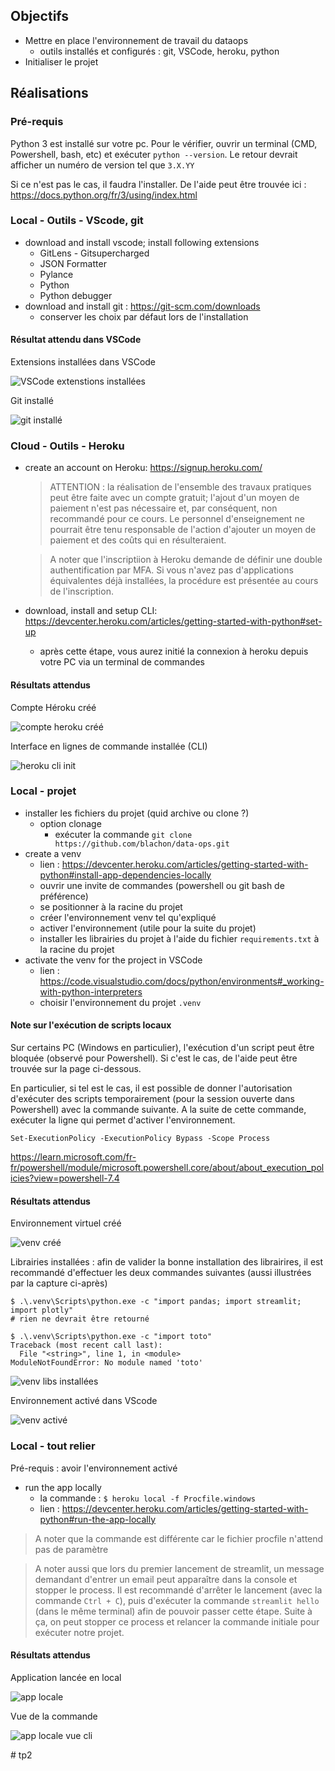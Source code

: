 ## Objectifs
- Mettre en place l'environnement de travail du dataops
  - outils installés et configurés : git, VSCode, heroku, python
- Initialiser le projet

## Réalisations

### Pré-requis

Python 3 est installé sur votre pc. Pour le vérifier, ouvrir un terminal (CMD, Powershell, bash, etc) et exécuter `python --version`.
Le retour devrait afficher un numéro de version tel que `3.X.YY`

Si ce n'est pas le cas, il faudra l'installer. De l'aide peut être trouvée ici : https://docs.python.org/fr/3/using/index.html

### Local - Outils - VScode, git
- download and install vscode; install following extensions
  - GitLens - Gitsupercharged
  - JSON Formatter
  - Pylance
  - Python
  - Python debugger
- download and install git : https://git-scm.com/downloads
  - conserver les choix par défaut lors de l'installation

#### Résultat attendu dans VSCode

Extensions installées dans VSCode

![VSCode extenstions installées](img/VSCode_extensions.jpg)

Git installé

![git installé](img/git.jpg)

### Cloud - Outils - Heroku
- create an account on Heroku: https://signup.heroku.com/
  > ATTENTION : la réalisation de l'ensemble des travaux pratiques peut être faite avec un compte gratuit; l'ajout d'un moyen de paiement n'est pas nécessaire et, par conséquent, non recommandé pour ce cours. Le personnel d'enseignement ne pourrait être tenu responsable de l'action d'ajouter un moyen de paiement et des coûts qui en résulteraient.

  > A noter que l'inscriptiion à Heroku demande de définir une double authentification par MFA. Si vous n'avez pas d'applications équivalentes déjà installées, la procédure est présentée au cours de l'inscription.
- download, install and setup CLI: https://devcenter.heroku.com/articles/getting-started-with-python#set-up
  - après cette étape, vous aurez initié la connexion à heroku depuis votre PC via un terminal de commandes

#### Résultats attendus

Compte Héroku créé

![compte heroku créé](img/heroku_account.jpg)

Interface en lignes de commande installée (CLI)

![heroku cli init](img/heroku_cli_init.jpg)


### Local - projet
- installer les fichiers du projet (quid archive ou clone ?)
  - option clonage
    - exécuter la commande `git clone https://github.com/blachon/data-ops.git`
- create a venv
  - lien : https://devcenter.heroku.com/articles/getting-started-with-python#install-app-dependencies-locally
  - ouvrir une invite de commandes (powershell ou git bash de préférence)
  - se positionner à la racine du projet
  - créer l'environnement venv tel qu'expliqué
  - activer l'environnement (utile pour la suite du projet)
  - installer les librairies du projet à l'aide du fichier `requirements.txt` à la racine du projet
- activate the venv for the project in VSCode
  - lien : https://code.visualstudio.com/docs/python/environments#_working-with-python-interpreters
  - choisir l'environnement du projet `.venv`

#### Note sur l'exécution de scripts locaux
Sur certains PC (Windows en particulier), l'exécution d'un script peut être bloquée (observé pour Powershell). Si c'est le cas, de l'aide peut être trouvée sur la page ci-dessous.

En particulier, si tel est le cas, il est possible de donner l'autorisation d'exécuter des scripts temporairement (pour la session ouverte dans Powershell) avec la commande suivante. 
A la suite de cette commande, exécuter la ligne qui permet d'activer l'environnement.
```
Set-ExecutionPolicy -ExecutionPolicy Bypass -Scope Process
```

 https://learn.microsoft.com/fr-fr/powershell/module/microsoft.powershell.core/about/about_execution_policies?view=powershell-7.4


#### Résultats attendus

Environnement virtuel créé

![venv créé](img/venv.jpg)

Librairies installées : afin de valider la bonne installation des librairires, il est recommandé d'effectuer les deux commandes suivantes (aussi illustrées par la capture ci-après)
```
$ .\.venv\Scripts\python.exe -c "import pandas; import streamlit; import plotly"
# rien ne devrait être retourné

$ .\.venv\Scripts\python.exe -c "import toto"
Traceback (most recent call last):
  File "<string>", line 1, in <module>
ModuleNotFoundError: No module named 'toto'
```

![venv libs installées](img/venv_libs_installees.jpg)

Environnement activé dans VScode

![venv activé](img/venv_active_vscode.jpg)


### Local - tout relier
Pré-requis : avoir l'environnement activé

- run the app locally
  - la commande : `$ heroku local -f Procfile.windows`
  - lien : https://devcenter.heroku.com/articles/getting-started-with-python#run-the-app-locally

> A noter que la commande est différente car le fichier procfile n'attend pas de paramètre

> A noter aussi que lors du premier lancement de streamlit, un message demandant d'entrer un email peut apparaître dans la console et stopper le process. Il est recommandé d'arrêter le lancement (avec la commande `Ctrl + C`), puis d'exécuter la commande `streamlit hello` (dans le même terminal) afin de pouvoir passer cette étape. Suite à ça, on peut stopper ce process et relancer la commande initiale pour exécuter notre projet.

#### Résultats attendus

Application lancée en local

![app locale](img/heroku_local.jpg)

Vue de la commande

![app locale vue cli](img/heroku_local_cli.jpg)

#   t p 2  
 